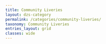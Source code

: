 ```yaml
---
title: Community Liveries
layout: dzs-category
permalink: /categories/community-liveries/
taxonomy: Community Liveries
entries_layout: grid
classes: wide
---
```

